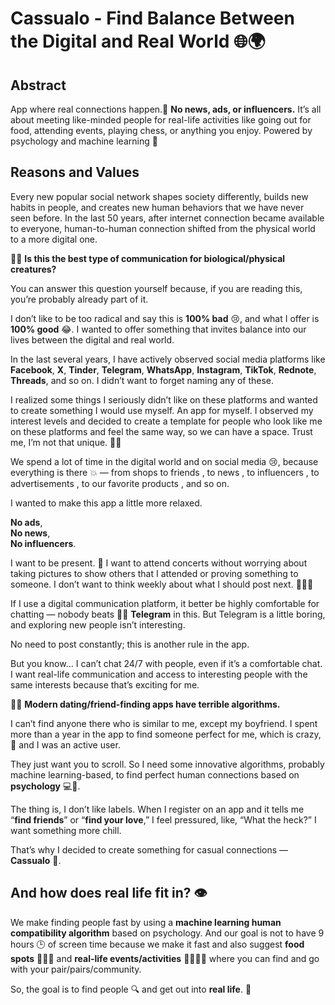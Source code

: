 # **Cassualo - Find Balance Between the Digital and Real World** 🌐🌍

## **Abstract**

App where real connections happen.🤝 **No news, ads, or influencers.** It’s all about meeting like-minded people for real-life activities like going out for food, attending events, playing chess, or anything you enjoy. Powered by psychology and machine learning 💖

## **Reasons and Values**

Every new popular social network shapes society differently, builds new habits in people, and creates new human behaviors that we have never seen before. In the last 50 years, after internet connection became available to everyone, human-to-human connection shifted from the physical world to a more digital one.

🤷‍♀️ **Is this the best type of communication for biological/physical creatures?**

You can answer this question yourself because, if you are reading this, you’re probably already part of it.

I don’t like to be too radical and say this is **100% bad** 😢, and what I offer is **100% good** 😂. I wanted to offer something that invites balance into our lives between the digital and real world.

In the last several years, I have actively observed social media platforms like **Facebook**, **X**, **Tinder**, **Telegram**, **WhatsApp**, **Instagram**, **TikTok**, **Rednote**, **Threads**, and so on. I didn’t want to forget naming any of these.

I realized some things I seriously didn’t like on these platforms and wanted to create something I would use myself. An app for myself. I observed my interest levels and decided to create a template for people who look like me on these platforms and feel the same way, so we can have a space. Trust me, I’m not that unique. 🌺🔥

We spend a lot of time in the digital world and on social media 😢, because everything is there 💥 — from shops to friends , to news , to influencers , to advertisements , to our favorite products , and so on.

I wanted to make this app a little more relaxed.

**No ads**,  
**No news**,  
**No influencers**.  

I want to be present. 🌱 I want to attend concerts without worrying about taking pictures to show others that I attended or proving something to someone. I don’t want to think weekly about what I should post next. 👀🤯💥

If I use a digital communication platform, it better be highly comfortable for chatting — nobody beats 🥊💥 **Telegram** in this. But Telegram is a little boring, and exploring new people isn’t interesting.

No need to post constantly; this is another rule in the app.

But you know… I can’t chat 24/7 with people, even if it’s a comfortable chat. I want real-life communication and access to interesting people with the same interests because that’s exciting for me.

🤨😳 **Modern dating/friend-finding apps have terrible algorithms.**

I can’t find anyone there who is similar to me, except my boyfriend. I spent more than a year in the app to find someone perfect for me, which is crazy, 🤯 and I was an active user.

They just want you to scroll. So I need some innovative algorithms, probably machine learning-based, to find perfect human connections based on **psychology** 💻🧠.

The thing is, I don’t like labels. When I register on an app and it tells me “**find friends**” or “**find your love**,” I feel pressured, like, “What the heck?” I want something more chill.

That’s why I decided to create something for casual connections — **Cassualo** 🦋.

## **And how does real life fit in?** 👁️

We make finding people fast by using a **machine learning human compatibility algorithm** based on psychology. And our goal is not to have 9 hours 🕒 of screen time because we make it fast and also suggest **food spots** 🍕🍔🍣 and **real-life events/activities** 🏃‍♂️🏀🎨 where you can find and go with your pair/pairs/community.

So, the goal is to find people 🔍 and get out into **real life**. 🍃
